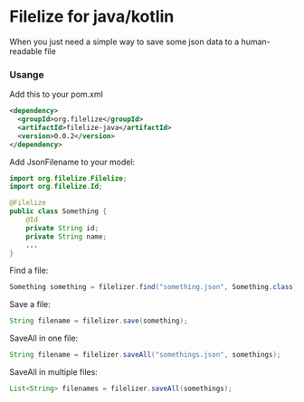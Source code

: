 # Filelize for java/kotlin

When you just need a simple way to save some json data to a human-readable file

### Usange

Add this to your pom.xml
````xml
<dependency>
  <groupId>org.filelize</groupId>
  <artifactId>filelize-java</artifactId>
  <version>0.0.2</version>
</dependency>
````

Add JsonFilename to your model:

````java
import org.filelize.Filelize;
import org.filelize.Id;

@Filelize
public class Something {
    @Id
    private String id;
    private String name;
    ...
}
````

Find a file:
````java
Something something = filelizer.find("something.json", Something.class);
````

Save a file:
````java
String filename = filelizer.save(something);
````

SaveAll in one file:
````java
String filename = filelizer.saveAll("somethings.json", somethings);
````

SaveAll in multiple files:
````java
List<String> filenames = filelizer.saveAll(somethings);
````

